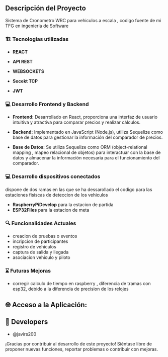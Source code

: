 ## Descripción del Proyecto

Sistema de Cronometro WRC para vehiculos a escala , codigo fuente de mi TFG en ingenieria de Software

### 🏗️ Tecnologias utilizadas

- **REACT**

- **API REST**

- **WEBSOCKETS**

- **Socekt TCP** 

- **JWT**

### 💻 Desarrollo Frontend y Backend

- **Frontend:** Desarrollado en React, proporciona una interfaz de usuario intuitiva y atractiva para comparar precios y realizar cálculos.

- **Backend:** Implementado en JavaScript (Node.js), utiliza Sequelize como base de datos para gestionar la información del comparador de precios.

- **Base de Datos:** Se utiliza Sequelize como ORM (object-relational mapping , mapeo relacional de objetos) para interactuar con la base de datos y almacenar la información necesaria para el funcionamiento del comparador.

### 💻 Desarrollo dispositivos conectados

dispone de dos ramas en las que se ha dessarollado el codigo para las estaciones fisiscas de deteccion de los vehiculos

- **RaspberryPiDevelop** para la estacion de partida
- **ESP32Files** para la estacion de meta

### 🔍 Funcionalidades Actuales

- creacion de pruebas o eventos
- incripcion de participantes
- registro de vehiculos
- captura de salida y llegada
- asociacion vehiculo y piloto

### ⌛ Futuras Mejoras

- corregir calculo de tiempo en raspberry , diferencia de tramas con esp32, debido a la diferencia de precision de los relojes

## 🌐 Acceso a la Aplicación:

## 🤝 Developers

- @javirs200

¡Gracias por contribuir al desarrollo de este proyecto! Siéntase libre de proponer nuevas funciones, reportar problemas o contribuir con mejoras.
